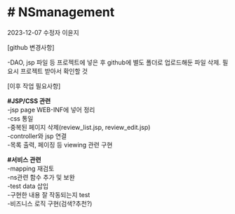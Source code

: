 ﻿<h1># NSmanagement</h1>
2023-12-07 수정자 이윤지

 [github 변경사항]<br>
 
 -DAO, jsp 파일 등 프로젝트에 넣은 후 github에 별도 폴더로 업로드해둔 파일 삭제. 필요시 프로젝트 받아서 확인할 것<br>

 [이후 작업 필요사항]<br>

 <strong>#JSP/CSS 관련<br></strong>
 -jsp page WEB-INF에 넣어 정리<br>
 -css 통일<br>
 -중복된 페이지 삭제(review_list.jsp, review_edit.jsp)<br>
 -controller와 jsp 연결<br>
 -목록 출력, 페이징 등 viewing 관련 구현<br>

 <strong>#서비스 관련<br></strong>
 -mapping 재검토<br>
 -ns관련 함수 추가 및 보완<br>
 -test data 삽입<br>
 -구현한 내용 잘 작동되는지 test<br>
 -비즈니스 로직 구현(검색?추천?)<br>
